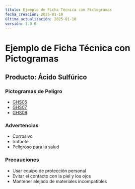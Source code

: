 ```yaml
---
título: Ejemplo de Ficha Técnica con Pictogramas
fecha_creación: 2025-01-10
última_actualización: 2025-01-10
versión: 1.0.0
---
```


# Ejemplo de Ficha Técnica con Pictogramas

## Producto: Ácido Sulfúrico

### Pictogramas de Peligro

- [GHS05](ghs05.png)
- [GHS07](ghs07.png)
- [GHS08](ghs08.png)

### Advertencias

- Corrosivo
- Irritante
- Peligroso para la salud

### Precauciones

- Usar equipo de protección personal
- Evitar el contacto con la piel y los ojos
- Mantener alejado de materiales incompatibles